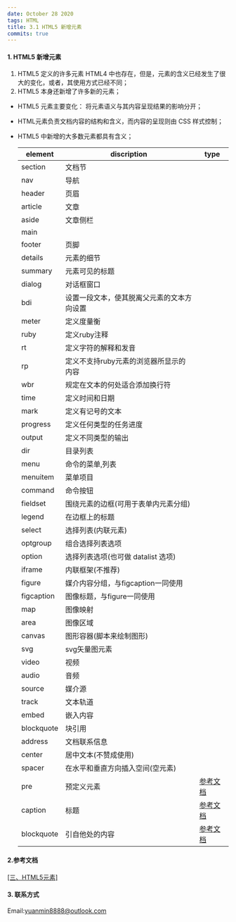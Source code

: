 ```yaml
---
date: October 28 2020
tags: HTML
title: 3.1 HTML5 新增元素
commits: true
---
```


#### 1. HTML5 新增元素
1. HTML5 定义的许多元素 HTML4 中也存在，但是，元素的含义已经发生了很大的变化，或者，其使用方式已经不同；
2. HTML5 本身还新增了许多新的元素；

- HTML5 元素主要变化： 将元素语义与其内容呈现结果的影响分开；

- HTML元素负责文档内容的结构和含义，而内容的呈现则由 CSS 样式控制；

- HTML5 中新增的大多数元素都具有含义；

   | element           | discription                          | type |
   | ----------------- | ------------------------------------ | ---- |
   | section           | 文档节                               |      |
   | nav               | 导航                                 |      |
   | header            | 页眉                                 |      |
   | article           | 文章                                 |      |
   | aside             | 文章侧栏                             |      |
   | main |  | |
   | footer            | 页脚                                 |      |
   | details           | 元素的细节                           |      |
   | summary | 元素可见的标题                       |      |
   | dialog            | 对话框窗口                           |      |
   | bdi | 设置一段文本，使其脱离父元素的文本方向设置 | |
   | meter | 定义度量衡 | |
   | ruby | 定义ruby注释 | |
   | rt | 定义字符的解释和发音 | |
   | rp | 定义不支持ruby元素的浏览器所显示的内容     | |
   | wbr | 规定在文本的何处适合添加换行符             | |
   | time | 定义时间和日期                             | |
   | mark | 定义有记号的文本 | |
   | progress | 定义任何类型的任务进度 | |
   | output | 定义不同类型的输出 | |
   | dir               | 目录列表                             |      |
   | menu              | 命令的菜单,列表                      |      |
   | menuitem          | 菜单项目                             |      |
   | command           | 命令按钮                             |      |
   | fieldset          | 围绕元素的边框(可用于表单内元素分组) |      |
   | legend            | 在边框上的标题                       |      |
   | select            | 选择列表(内联元素)                   |      |
   | optgroup          | 组合选择列表选项                     |      |
   | option            | 选择列表选项(也可做 datalist 选项)   |      |
   | iframe            | 内联框架(不推荐)                     |      |
   | figure            | 媒介内容分组，与figcaption一同使用        |      |
   | figcaption | 图像标题，与figure一同使用            |      |
   | map               | 图像映射                             |      |
   | area              | 图像区域                             |      |
   | canvas            | 图形容器(脚本来绘制图形)             |      |
   | svg | svg矢量图元素 | |
   | video             | 视频                                 |      |
   | audio | 音频 | |
   | source            | 媒介源                               |      |
   | track             | 文本轨道                             |      |
   | embed        | 嵌入内容                         |      |
   | blockquote        | 块引用                               |      |
   | address           | 文档联系信息                         |      |
   | center            | 居中文本(不赞成使用)                 |      |
   | spacer            | 在水平和垂直方向插入空间(空元素)     |      |
   | pre        | 预定义元素                       | [参考文档](https://yuanmin650304.github.io/2020/10/14/HTML/Elements%20Description/Pr%20Element/) |
   | caption    | 标题                             | [参考文档](https://yuanmin650304.github.io/2020/10/14/HTML/Elements%20Description/Caption%20Element/) |
   | blockquote | 引自他处的内容                   | [参考文档](https://yuanmin650304.github.io/2020/10/14/HTML/Elements%20Description/Blockquote%20Element/) |

#### 2.参考文档

[[三、HTML5元素]](https://web-dolphin.github.io/2020/10/28/HTML/Tutorial/%E4%B8%89%E3%80%81HTML5%20%E5%85%83%E7%B4%A0/)

#### 3. 联系方式

Email:yuanmin8888@outlook.com
